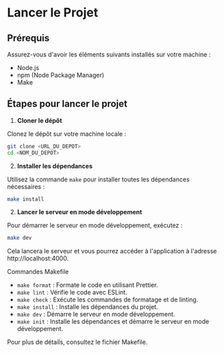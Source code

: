 # Lancer le Projet

## Prérequis

Assurez-vous d'avoir les éléments suivants installés sur votre machine :

-   Node.js
-   npm (Node Package Manager)
-   Make

## Étapes pour lancer le projet

1. **Cloner le dépôt**

Clonez le dépôt sur votre machine locale :

```sh
git clone <URL_DU_DEPOT>
cd <NOM_DU_DEPOT>
```

2. **Installer les dépendances**

Utilisez la commande `make` pour installer toutes les dépendances nécessaires :

```sh
make install
```

2. **Lancer le serveur en mode développement**

Pour démarrer le serveur en mode développement, exécutez :

```sh
make dev
```

Cela lancera le serveur et vous pourrez accéder à l'application à l'adresse http://localhost:4000.

Commandes Makefile

-   `make format` : Formate le code en utilisant Prettier.
-   `make lint` : Vérifie le code avec ESLint.
-   `make check` : Exécute les commandes de formatage et de linting.
-   `make install` : Installe les dépendances du projet.
-   `make dev` : Démarre le serveur en mode développement.
-   `make init` : Installe les dépendances et démarre le serveur en mode développement.

Pour plus de détails, consultez le fichier Makefile.
